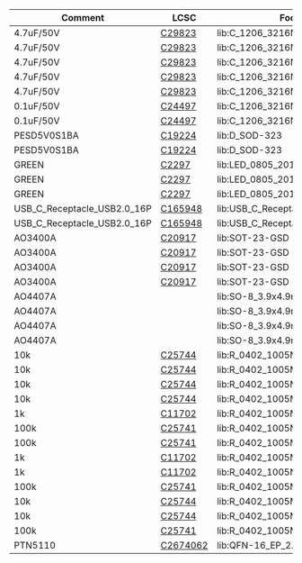 |Comment|LCSC|Footprint|Designator|
|--|--|--|--|
|4.7uF/50V|[C29823](https://jlcpcb.com/partdetail/C29823)|lib:C_1206_3216Metric|C1|
|4.7uF/50V|[C29823](https://jlcpcb.com/partdetail/C29823)|lib:C_1206_3216Metric|C2|
|4.7uF/50V|[C29823](https://jlcpcb.com/partdetail/C29823)|lib:C_1206_3216Metric|C3|
|4.7uF/50V|[C29823](https://jlcpcb.com/partdetail/C29823)|lib:C_1206_3216Metric|C4|
|4.7uF/50V|[C29823](https://jlcpcb.com/partdetail/C29823)|lib:C_1206_3216Metric|C5|
|0.1uF/50V|[C24497](https://jlcpcb.com/partdetail/C24497)|lib:C_1206_3216Metric|C6|
|0.1uF/50V|[C24497](https://jlcpcb.com/partdetail/C24497)|lib:C_1206_3216Metric|C7|
|PESD5V0S1BA|[C19224](https://jlcpcb.com/partdetail/C19224)|lib:D_SOD-323|D1|
|PESD5V0S1BA|[C19224](https://jlcpcb.com/partdetail/C19224)|lib:D_SOD-323|D2|
|GREEN|[C2297](https://jlcpcb.com/partdetail/C2297)|lib:LED_0805_2012Metric|D3|
|GREEN|[C2297](https://jlcpcb.com/partdetail/C2297)|lib:LED_0805_2012Metric|D4|
|GREEN|[C2297](https://jlcpcb.com/partdetail/C2297)|lib:LED_0805_2012Metric|D5|
|USB_C_Receptacle_USB2.0_16P|[C165948](https://jlcpcb.com/partdetail/C165948)|lib:USB_C_Receptacle_LCSC_C165948|J1|
|USB_C_Receptacle_USB2.0_16P|[C165948](https://jlcpcb.com/partdetail/C165948)|lib:USB_C_Receptacle_LCSC_C165948|J2|
|AO3400A|[C20917](https://jlcpcb.com/partdetail/C20917)|lib:SOT-23-GSD|Q1|
|AO3400A|[C20917](https://jlcpcb.com/partdetail/C20917)|lib:SOT-23-GSD|Q2|
|AO3400A|[C20917](https://jlcpcb.com/partdetail/C20917)|lib:SOT-23-GSD|Q3|
|AO3400A|[C20917](https://jlcpcb.com/partdetail/C20917)|lib:SOT-23-GSD|Q4|
|AO4407A|[](https://jlcpcb.com/partdetail/)|lib:SO-8_3.9x4.9mm_P1.27mm|Q5|
|AO4407A|[](https://jlcpcb.com/partdetail/)|lib:SO-8_3.9x4.9mm_P1.27mm|Q6|
|AO4407A|[](https://jlcpcb.com/partdetail/)|lib:SO-8_3.9x4.9mm_P1.27mm|Q7|
|AO4407A|[](https://jlcpcb.com/partdetail/)|lib:SO-8_3.9x4.9mm_P1.27mm|Q8|
|10k|[C25744](https://jlcpcb.com/partdetail/C25744)|lib:R_0402_1005Metric|R1|
|10k|[C25744](https://jlcpcb.com/partdetail/C25744)|lib:R_0402_1005Metric|R2|
|10k|[C25744](https://jlcpcb.com/partdetail/C25744)|lib:R_0402_1005Metric|R3|
|10k|[C25744](https://jlcpcb.com/partdetail/C25744)|lib:R_0402_1005Metric|R4|
|1k|[C11702](https://jlcpcb.com/partdetail/C11702)|lib:R_0402_1005Metric|R6|
|100k|[C25741](https://jlcpcb.com/partdetail/C25741)|lib:R_0402_1005Metric|R8|
|100k|[C25741](https://jlcpcb.com/partdetail/C25741)|lib:R_0402_1005Metric|R9|
|1k|[C11702](https://jlcpcb.com/partdetail/C11702)|lib:R_0402_1005Metric|R10|
|1k|[C11702](https://jlcpcb.com/partdetail/C11702)|lib:R_0402_1005Metric|R11|
|100k|[C25741](https://jlcpcb.com/partdetail/C25741)|lib:R_0402_1005Metric|R12|
|10k|[C25744](https://jlcpcb.com/partdetail/C25744)|lib:R_0402_1005Metric|R13|
|10k|[C25744](https://jlcpcb.com/partdetail/C25744)|lib:R_0402_1005Metric|R14|
|100k|[C25741](https://jlcpcb.com/partdetail/C25741)|lib:R_0402_1005Metric|R15|
|PTN5110|[C2674062](https://jlcpcb.com/partdetail/C2674062)|lib:QFN-16_EP_2.6x2.6_Pitch0.4mm|U1|
